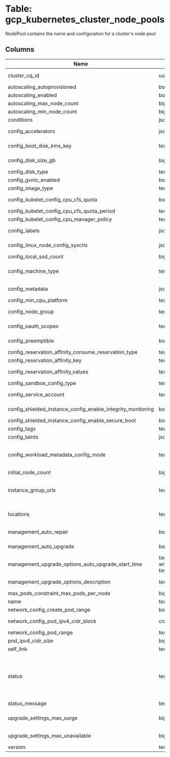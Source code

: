 
# Table: gcp_kubernetes_cluster_node_pools
NodePool contains the name and configuration for a cluster's node pool
## Columns
| Name        | Type           | Description  |
| ------------- | ------------- | -----  |
|cluster_cq_id|uuid|Unique CloudQuery ID of gcp_kubernetes_clusters table (FK)|
|autoscaling_autoprovisioned|boolean|Can this node pool be deleted automatically|
|autoscaling_enabled|boolean|Is autoscaling enabled for this node pool|
|autoscaling_max_node_count|bigint|Maximum number of nodes in the NodePool|
|autoscaling_min_node_count|bigint|Minimum number of nodes in the NodePool|
|conditions|jsonb|Which conditions caused the current node pool state|
|config_accelerators|jsonb|A list of hardware accelerators to be attached to each node|
|config_boot_disk_kms_key|text|The Customer Managed Encryption Key used to encrypt the boot disk attached to each node in the node pool|
|config_disk_size_gb|bigint|Size of the disk attached to each node, specified in GB The smallest allowed disk size is 10GB|
|config_disk_type|text|Type of the disk attached to each node (eg|
|config_gvnic_enabled|boolean|Whether gVNIC features are enabled in the node pool|
|config_image_type|text|The image type to use for this node|
|config_kubelet_config_cpu_cfs_quota|boolean|Enable CPU CFS quota enforcement for containers that specify CPU limits|
|config_kubelet_config_cpu_cfs_quota_period|text|Set the CPU CFS quota period value 'cpucfs_period_us'|
|config_kubelet_config_cpu_manager_policy|text|Control the CPU management policy on the node|
|config_labels|jsonb|The map of Kubernetes labels (key/value pairs) to be applied to each node|
|config_linux_node_config_sysctls|jsonb|The Linux kernel parameters to be applied to the nodes and all pods running on the nodes|
|config_local_ssd_count|bigint|The number of local SSD disks to be attached to the node|
|config_machine_type|text|The name of a Google Compute Engine machine type (https://cloudgooglecom/compute/docs/machine-types) If unspecified, the default machine type is `e2-medium`|
|config_metadata|jsonb|The metadata key/value pairs assigned to instances in the cluster|
|config_min_cpu_platform|text|Minimum CPU platform to be used by this instance|
|config_node_group|text|Setting this field will assign instances of this pool to run on the specified node group|
|config_oauth_scopes|text[]|The set of Google API scopes to be made available on all of the node VMs under the "default" service account|
|config_preemptible|boolean|Whether the nodes are created as preemptible VM instances|
|config_reservation_affinity_consume_reservation_type|text|"UNSPECIFIED" - Default value|
|config_reservation_affinity_key|text|Corresponds to the label key of a reservation resource|
|config_reservation_affinity_values|text[]|Corresponds to the label value(s) of reservation resource(s)|
|config_sandbox_config_type|text|"UNSPECIFIED" - Default value|
|config_service_account|text|The Google Cloud Platform Service Account to be used by the node VMs|
|config_shielded_instance_config_enable_integrity_monitoring|boolean|Defines whether the instance has integrity monitoring enabled|
|config_shielded_instance_config_enable_secure_boot|boolean|Defines whether the instance has Secure Boot enabled|
|config_tags|text[]|The list of instance tags applied to all nodes|
|config_taints|jsonb|List of kubernetes taints to be applied to each node|
|config_workload_metadata_config_mode|text|"MODE_UNSPECIFIED" - Not set   "GCE_METADATA" - Expose all Compute Engine metadata to pods   "GKE_METADATA" - Run the GKE Metadata Server on this node|
|initial_node_count|bigint|The initial node count for the pool|
|instance_group_urls|text[]|The resource URLs of the managed instance groups (https://cloudgooglecom/compute/docs/instance-groups/creating-groups-of-managed-instances) associated with this node pool|
|locations|text[]|The list of Google Compute Engine zones (https://cloudgooglecom/compute/docs/zones#available) in which the NodePool's nodes should be located|
|management_auto_repair|boolean|A flag that specifies whether the node auto-repair is enabled for the node pool|
|management_auto_upgrade|boolean|A flag that specifies whether node auto-upgrade is enabled for the node pool|
|management_upgrade_options_auto_upgrade_start_time|timestamp without time zone|This field is set when upgrades are about to commence with the approximate start time for the upgrades, in RFC3339 (https://wwwietforg/rfc/rfc3339txt) text format|
|management_upgrade_options_description|text|This field is set when upgrades are about to commence with the description of the upgrade|
|max_pods_constraint_max_pods_per_node|bigint|Constraint enforced on the max num of pods per node|
|name|text|The name of the node pool|
|network_config_create_pod_range|boolean|Input only|
|network_config_pod_ipv4_cidr_block|cidr|The IP address range for pod IPs in this node pool Only applicable if `create_pod_range` is true|
|network_config_pod_range|text|The ID of the secondary range for pod IPs|
|pod_ipv4_cidr_size|bigint|The pod CIDR block size per node in this node pool|
|self_link|text|Server-defined URL for the resource|
|status|text|"STATUS_UNSPECIFIED" - Not set   "PROVISIONING" - The PROVISIONING state indicates the node pool is being created   "RUNNING" - The RUNNING state indicates the node pool has been created and is fully usable   "RUNNING_WITH_ERROR" - The RUNNING_WITH_ERROR state indicates the node pool has been created and is partially usable|
|status_message|text|Deprecated|
|upgrade_settings_max_surge|bigint|The maximum number of nodes that can be created beyond the current size of the node pool during the upgrade process|
|upgrade_settings_max_unavailable|bigint|The maximum number of nodes that can be simultaneously unavailable during the upgrade process|
|version|text|The version of the Kubernetes of this node|
